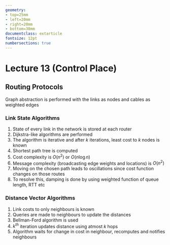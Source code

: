 ```yaml
---
geometry:
- top=25mm
- left=20mm
- right=20mm
- bottom=30mm
documentclass: extarticle
fontsize: 12pt
numbersections: true
---
```


# Lecture 13 (Control Place)

## Routing Protocols
Graph abstraction is performed with the links as nodes and cables as weighted edges

### Link State Algorithms
1. State of every link in the network is stored at each router
1. Dijkstra-like algorithms are performed
1. The algorithm is iterative and after $k$ iterations, least cost to $k$ nodes is known
1. Shortest path tree is computed
1. Cost complexity is $O(n^2)$ or $O(n\log{n})$
1. Message complexity (broadcasting edge weights and locations) is $O(n^2)$
1. Moving on the chosen path leads to oscillations since cost function changes on those routes
1. To resolve this, damping is done by using weighted function of queue length, RTT etc

### Distance Vector Algorithms
1. Link costs to only neighbours is known
1. Queries are made to neighbours to update the distances
1. Bellman-Ford algorithm is used
1. $k^{th}$ iteration updates distance using atmost $k$ hops
1. Algorithm waits for change in cost in neighbour, recomputes and notifies neighbours

